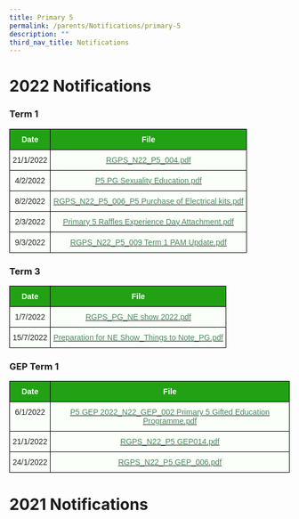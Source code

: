 ```yaml
---
title: Primary 5
permalink: /parents/Notifications/primary-5
description: ""
third_nav_title: Notifications
---
```

# 2022 Notifications

### Term 1

<style type="text/css">
.tg  {border-collapse:collapse;border-spacing:0;}
.tg td{border-color:black;border-style:solid;border-width:1px;font-family:Arial, sans-serif;font-size:14px;
  overflow:hidden;padding:10px 5px;word-break:normal;}
.tg th{border-color:black;border-style:solid;border-width:1px;font-family:Arial, sans-serif;font-size:14px;
  font-weight:normal;overflow:hidden;padding:10px 5px;word-break:normal;}
.tg .tg-pk3b{background-color:#FBFFFA;color:#222;text-align:center;vertical-align:top}
.tg .tg-1h0n{background-color:#22A114;color:#FBFFFA;font-weight:bold;text-align:center;vertical-align:top}
.tg .tg-gbal{background-color:#FBFFFA;color:#49875C;text-align:center;text-decoration:underline;vertical-align:top}
</style>
<table class="tg">
<thead>
  <tr>
    <th class="tg-1h0n">Date</th>
    <th class="tg-1h0n">File</th>
  </tr>
</thead>
<tbody>
  <tr>
    <td class="tg-pk3b">21/1/2022</td>
    <td class="tg-gbal"><a href="/files/RGPS_N22_P5_004.pdf"><span style="font-weight:400;color:#49875C">RGPS_N22_P5_004.pdf</span></a><br></td>
  </tr>
  <tr>
    <td class="tg-pk3b">4/2/2022</td>
    <td class="tg-gbal"><a href="/files/P5%20PG%20Sexuality%20Education.pdf"><span style="font-weight:400;color:#49875C">P5 PG Sexuality Education.pdf</span></a><br></td>
  </tr>
  <tr>
    <td class="tg-pk3b">8/2/2022</td>
    <td class="tg-gbal"><a href="/files/RGPS_N22_P5_006_P5%20Purchase%20of%20Electrical%20kits.pdf"><span style="font-weight:400;color:#49875C">RGPS_N22_P5_006_P5 Purchase of Electrical kits.pdf</span></a><br></td>
  </tr>
  <tr>
    <td class="tg-pk3b">2/3/2022</td>
    <td class="tg-gbal"><a href="/files/Primary%205%20Raffles%20Experience%20Day%20Attachment.pdf"><span style="font-weight:400;color:#49875C">Primary 5 Raffles Experience Day Attachment.pdf</span></a><br></td>
  </tr>
  <tr>
    <td class="tg-pk3b">9/3/2022</td>
    <td class="tg-gbal"><a href="/files/RGPS_N22_P5_009%20Term%201%20PAM%20Update.pdf"><span style="font-weight:400;color:#49875C">RGPS_N22_P5_009 Term 1 PAM Update.pdf</span></a></td>
  </tr>
</tbody>
</table>

### Term 3 

<style type="text/css">
.tg  {border-collapse:collapse;border-spacing:0;}
.tg td{border-color:black;border-style:solid;border-width:1px;font-family:Arial, sans-serif;font-size:14px;
  overflow:hidden;padding:10px 5px;word-break:normal;}
.tg th{border-color:black;border-style:solid;border-width:1px;font-family:Arial, sans-serif;font-size:14px;
  font-weight:normal;overflow:hidden;padding:10px 5px;word-break:normal;}
.tg .tg-pk3b{background-color:#FBFFFA;color:#222;text-align:center;vertical-align:top}
.tg .tg-1h0n{background-color:#22A114;color:#FBFFFA;font-weight:bold;text-align:center;vertical-align:top}
.tg .tg-gbal{background-color:#FBFFFA;color:#49875C;text-align:center;text-decoration:underline;vertical-align:top}
</style>
<table class="tg">
<thead>
  <tr>
    <th class="tg-1h0n">Date</th>
    <th class="tg-1h0n">File</th>
  </tr>
</thead>
<tbody>
  <tr>
    <td class="tg-pk3b">1/7/2022</td>
    <td class="tg-gbal"><a href="/files/RGPS_PG_NE%20show%202022.pdf"><span style="font-weight:400;color:#49875C">RGPS_PG_NE show 2022.pdf</span></a><br></td>
  </tr>
  <tr>
    <td class="tg-pk3b">15/7/2022</td>
    <td class="tg-gbal"><a href="/files/Preparation%20for%20NE%20Show_Things%20to%20Note_PG.pdf"><span style="font-weight:400;color:#49875C">Preparation for NE Show_Things to Note_PG.pdf</span></a></td>
  </tr>
</tbody>
</table>

### GEP Term 1

<style type="text/css">
.tg  {border-collapse:collapse;border-spacing:0;}
.tg td{border-color:black;border-style:solid;border-width:1px;font-family:Arial, sans-serif;font-size:14px;
  overflow:hidden;padding:10px 5px;word-break:normal;}
.tg th{border-color:black;border-style:solid;border-width:1px;font-family:Arial, sans-serif;font-size:14px;
  font-weight:normal;overflow:hidden;padding:10px 5px;word-break:normal;}
.tg .tg-pk3b{background-color:#FBFFFA;color:#222;text-align:center;vertical-align:top}
.tg .tg-1h0n{background-color:#22A114;color:#FBFFFA;font-weight:bold;text-align:center;vertical-align:top}
.tg .tg-gbal{background-color:#FBFFFA;color:#49875C;text-align:center;text-decoration:underline;vertical-align:top}
</style>
<table class="tg">
<thead>
  <tr>
    <th class="tg-1h0n">Date</th>
    <th class="tg-1h0n">File</th>
  </tr>
</thead>
<tbody>
  <tr>
    <td class="tg-pk3b">6/1/2022</td>
    <td class="tg-gbal"><a href="/files/P5%20GEP%202022_N22_GEP_002%20Primary%205%20Gifted%20Education%20Programme.pdf"><span style="font-weight:400;color:#49875C">P5 GEP 2022_N22_GEP_002 Primary 5 Gifted Education Programme.pdf</span></a><br></td>
  </tr>
  <tr>
    <td class="tg-pk3b">21/1/2022</td>
    <td class="tg-gbal"><a href="/files/RGPS_N22_P5%20GEP014.pdf"><span style="font-weight:400;color:#49875C">RGPS_N22_P5 GEP014.pdf</span></a><br></td>
  </tr>
  <tr>
    <td class="tg-pk3b">24/1/2022</td>
    <td class="tg-gbal"><a href="[](/files/RGPS_N22_P5%20GEP_006.pdf)"><span style="font-weight:400;color:#49875C">RGPS_N22_P5 GEP_006.pdf</span></a></td>
  </tr>
</tbody>
</table>

# 2021 Notifications
